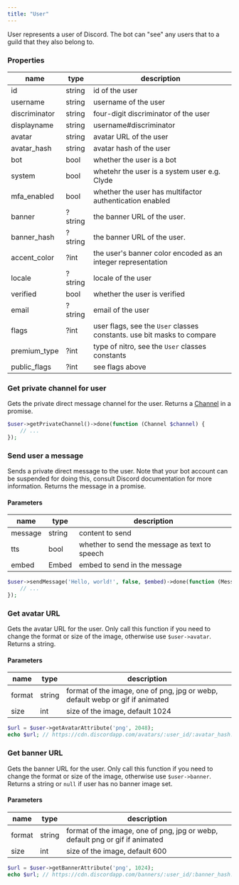 ```yaml
---
title: "User"
---
```


User represents a user of Discord. The bot can "see" any users that to a guild that they also belong to.

### Properties

| name          | type    | description                                                            |
| ------------- | ------- | ---------------------------------------------------------------------- |
| id            | string  | id of the user                                                         |
| username      | string  | username of the user                                                   |
| discriminator | string  | four-digit discriminator of the user                                   |
| displayname   | string  | username#discriminator                                                 |
| avatar        | string  | avatar URL of the user                                                 |
| avatar_hash   | string  | avatar hash of the user                                                |
| bot           | bool    | whether the user is a bot                                              |
| system        | bool    | whetehr the user is a system user e.g. Clyde                           |
| mfa_enabled   | bool    | whether the user has multifactor authentication enabled                |
| banner        | ?string | the banner URL of the user.                                            |
| banner_hash   | ?string | the banner URL of the user.                                            |
| accent_color  | ?int    | the user's banner color encoded as an integer representation           |
| locale        | ?string | locale of the user                                                     |
| verified      | bool    | whether the user is verified                                           |
| email         | ?string | email of the user                                                      |
| flags         | ?int    | user flags, see the `User` classes constants. use bit masks to compare |
| premium_type  | ?int    | type of nitro, see the `User` classes constants                        |
| public_flags  | ?int    | see flags above                                                        |

### Get private channel for user

Gets the private direct message channel for the user. Returns a [Channel](#channel) in a promise.

```php
$user->getPrivateChannel()->done(function (Channel $channel) {
    // ...
});
```

### Send user a message

Sends a private direct message to the user. Note that your bot account can be suspended for doing this, consult Discord documentation for more information. Returns the message in a promise.

#### Parameters

| name    | type   | description                                   |
| ------- | ------ | --------------------------------------------- |
| message | string | content to send                               |
| tts     | bool   | whether to send the message as text to speech |
| embed   | Embed  | embed to send in the message                  |

```php
$user->sendMessage('Hello, world!', false, $embed)->done(function (Message $message) {
    // ...
});
```

### Get avatar URL

Gets the avatar URL for the user. Only call this function if you need to change the format or size of the image, otherwise use `$user->avatar`. Returns a string.

#### Parameters

| name   | type   | description                                                                   |
| ------ | ------ | ----------------------------------------------------------------------------- |
| format | string | format of the image, one of png, jpg or webp, default webp or gif if animated |
| size   | int    | size of the image, default 1024                                               |

```php
$url = $user->getAvatarAttribute('png', 2048);
echo $url; // https://cdn.discordapp.com/avatars/:user_id/:avatar_hash.png?size=2048
```

### Get banner URL

Gets the banner URL for the user. Only call this function if you need to change the format or size of the image, otherwise use `$user->banner`.
Returns a string or `null` if user has no banner image set.

#### Parameters

| name   | type   | description                                                                  |
| ------ | ------ | ---------------------------------------------------------------------------- |
| format | string | format of the image, one of png, jpg or webp, default png or gif if animated |
| size   | int    | size of the image, default 600                                               |

```php
$url = $user->getBannerAttribute('png', 1024);
echo $url; // https://cdn.discordapp.com/banners/:user_id/:banner_hash.png?size=1024
```
